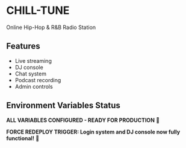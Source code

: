 # CHILL-TUNE

Online Hip-Hop & R&B Radio Station

## Features
- Live streaming
- DJ console
- Chat system
- Podcast recording
- Admin controls

<!-- Netlify deployment trigger - fixing blank page issue -->

## Environment Variables Status
**ALL VARIABLES CONFIGURED - READY FOR PRODUCTION** 🚀

**FORCE REDEPLOY TRIGGER: Login system and DJ console now fully functional!** 🎉
